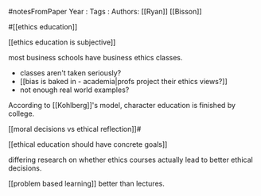 #notesFromPaper
Year   :
Tags   :
Authors: [[Ryan]] [[Bisson]]

#[[ethics education]]

[[ethics education is subjective]]

most business schools have business ethics classes.

 - classes aren't taken seriously?
 - [[bias is baked in - academia|profs project their ethics views?]]
 - not enough real world examples?

According to [[Kohlberg]]'s model, character education is finished by college.

[[moral decisions vs ethical reflection]]#

[[ethical education should have concrete goals]]

differing research on whether ethics courses actually lead to better ethical decisions.

[[problem based learning]] better than lectures.
